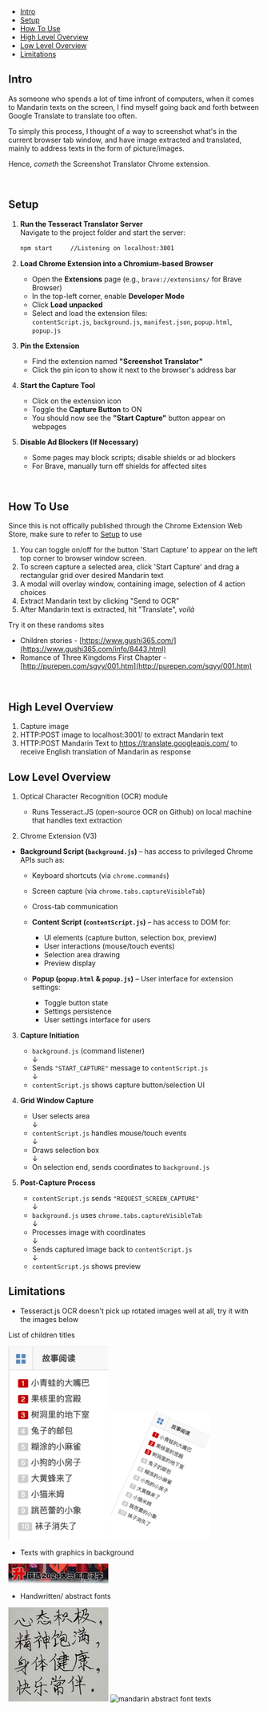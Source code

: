 - [Intro](#intro)
- [Setup](#setup)
- [How To Use](#how-to-use)
- [High Level Overview](#high-level-overview)
- [Low Level Overview](#low-level-overview)
- [Limitations](#limitations)

## Intro

As someone who spends a lot of time infront of computers, when it comes to Mandarin texts on the screen, I find myself going back and forth between Google Translate to translate too often.

To simply this process, I thought of a way to screenshot what's in the current browser tab window, and have image extracted and translated, mainly to address texts in the form of picture/images.

Hence, *cometh* the Screenshot Translator Chrome extension.

<br>

## Setup

1. **Run the Tesseract Translator Server**  
   Navigate to the project folder and start the server:  
   ```bash
   npm start     //Listening on localhost:3001
   ```  


2. **Load Chrome Extension into a Chromium-based Browser**
   - Open the **Extensions** page (e.g., `brave://extensions/` for Brave Browser)
   - In the top-left corner, enable **Developer Mode**
   - Click **Load unpacked**
   - Select and load the extension files:  
     `contentScript.js`, `background.js`, `manifest.json`, `popup.html`, `popup.js`

3. **Pin the Extension**  
   - Find the extension named **"Screenshot Translator"**  
   - Click the pin icon to show it next to the browser's address bar

4. **Start the Capture Tool**  
   - Click on the extension icon  
   - Toggle the **Capture Button** to ON  
   - You should now see the **"Start Capture"** button appear on webpages

5. **Disable Ad Blockers (If Necessary)**  
   - Some pages may block scripts; disable shields or ad blockers  
   - For Brave, manually turn off shields for affected sites

<br>

## How To Use

Since this is not offically published through the Chrome Extension Web Store, make sure to refer to [Setup](#setup) to use

1. You can toggle on/off for the button 'Start Capture' to appear on the left top corner to browser window screen.
2. To screen capture a selected area, click 'Start Capture' and drag a rectangular grid over desired Mandarin text
3. A modal will overlay window, containing image, selection of 4 action choices
4. Extract Mandarin text by clicking "Send to OCR"
5. After Mandarin text is extracted, hit "Translate", _voilà_

Try it on these randoms sites
- Children stories - [https://www.gushi365.com/](https://www.gushi365.com/info/8443.html)
- Romance of Three Kingdoms First Chapter - [http://purepen.com/sgyy/001.htm](http://purepen.com/sgyy/001.htm)

<br>

## High Level Overview

1. Capture image
2. HTTP:POST image to localhost:3001/ to extract Mandarin text
3. HTTP:POST Mandarin Text to https://translate.googleapis.com/ to receive English translation of Mandarin as response

## Low Level Overview

1. Optical Character Recognition (OCR) module
   - Runs Tesseract.JS (open-source OCR on Github) on local machine that handles text extraction

2. Chrome Extension (V3)
- **Background Script (`background.js`)** – has access to privileged Chrome APIs such as:  
     - Keyboard shortcuts (via `chrome.commands`)  
     - Screen capture (via `chrome.tabs.captureVisibleTab`)  
     - Cross-tab communication  

   - **Content Script (`contentScript.js`)** – has access to DOM for:  
     - UI elements (capture button, selection box, preview)  
     - User interactions (mouse/touch events)  
     - Selection area drawing  
     - Preview display  

   - **Popup (`popup.html` & `popup.js`)** – User interface for extension settings:  
     - Toggle button state  
     - Settings persistence  
     - User settings interface for users

3. **Capture Initiation**
   - `background.js` (command listener)  
     ↓  
   - Sends `"START_CAPTURE"` message to `contentScript.js`  
     ↓  
   - `contentScript.js` shows capture button/selection UI  

4. **Grid Window Capture**
   - User selects area  
     ↓  
   - `contentScript.js` handles mouse/touch events  
     ↓  
   - Draws selection box  
     ↓  
   - On selection end, sends coordinates to `background.js`  

5. **Post-Capture Process**
   - `contentScript.js` sends `"REQUEST_SCREEN_CAPTURE"`  
     ↓  
   - `background.js` uses `chrome.tabs.captureVisibleTab`  
     ↓  
   - Processes image with coordinates  
     ↓  
   - Sends captured image back to `contentScript.js`  
     ↓  
   - `contentScript.js` shows preview

## Limitations

- Tesseract.js OCR doesn't pick up rotated images well at all, try it with the images below

 
List of children titles
<br>

<img src="./normal.png" alt="normal upright text" width="200"/> <img src="./rotated_text.png" alt="rotated upright text" width="200"/>

- Texts with graphics in background

<img src="news_words.png" alt="texts embedded in news posts" width="200"/>

- Handwritten/ abstract fonts

<img src="handwritten.png" alt="mandarin handwritten texts" width="200"/> <img src="abstract.png" alt="mandarin abstract font texts" width="200"/> 


